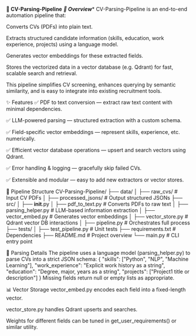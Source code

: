 **📄 CV-Parsing-Pipeline**
***🧠 Overview****
CV-Parsing-Pipeline is an end-to-end automation pipeline that:

Converts CVs (PDFs) into plain text.

Extracts structured candidate information (skills, education, work experience, projects) using a language model.

Generates vector embeddings for these extracted fields.

Stores the vectorized data in a vector database (e.g. Qdrant) for fast, scalable search and retrieval.

This pipeline simplifies CV screening, enhances querying by semantic similarity, and is easy to integrate into existing recruitment tools.

✨ Features
✅ PDF to text conversion — extract raw text content with minimal dependencies.

✅ LLM-powered parsing — structured extraction with a custom schema.

✅ Field-specific vector embeddings — represent skills, experience, etc. numerically.

✅ Efficient vector database operations — upsert and search vectors using Qdrant.

✅ Error handling & logging — gracefully skip failed CVs.

✅ Extensible and modular — easy to add new extractors or vector stores.

🧬 Pipeline Structure
CV-Parsing-Pipeline/
├── data/
│   ├── raw_cvs/               # Input CV PDFs
│   ├── processed_jsons/       # Output structured JSONs
├── src/
│   ├── __init__.py
│   ├── pdf_to_text.py         # Converts PDFs to raw text
│   ├── parsing_helper.py      # LLM-based information extraction
│   ├── vector_embed.py        # Generates vector embeddings
│   ├── vector_store.py        # Qdrant vector DB interactions
│   ├── pipeline.py            # Orchestrates full process
├── tests/
│   ├── test_pipeline.py       # Unit tests
├── requirements.txt           # Dependencies
├── README.md                  # Project overview
└── main.py                    # CLI entry point

🧠 Parsing Details
The pipeline uses a language model (parsing_helper.py) to parse CVs into a strict JSON schema:
{
  "skills": ["Python", "NLP", "Machine Learning"],
  "work_experience": "Explicit work history as a string",
  "education": "Degree, major, years as a string",
  "projects": ["Project1 title or description"]
}
Missing fields return null or empty lists as appropriate.

📊 Vector Storage
vector_embed.py encodes each field into a fixed-length vector.

vector_store.py handles Qdrant upserts and searches.

Weights for different fields can be tuned in get_user_requirements() or similar utility.



